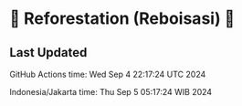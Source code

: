 
# 🌳 Reforestation (Reboisasi) 🌲

## Last Updated

GitHub Actions time: Wed Sep  4 22:17:24 UTC 2024

Indonesia/Jakarta time: Thu Sep  5 05:17:24 WIB 2024
